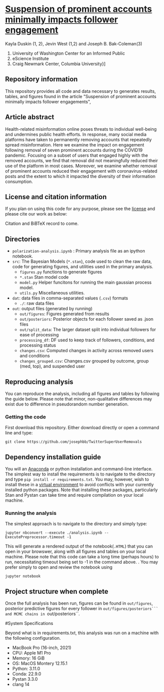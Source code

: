 # [Suspension of prominent accounts minimally impacts follower engagement](https://github.com/josephbb/TwitterSuperUserRemovals)
Kayla Duskin (1, 2), Jevin West (1,2) and Joseph B. Bak-Coleman(3)

1. University of Washington Center for an Informed Public
2. eScience Institute
3. Craig Newmark Center, Columbia University}]


## Repository information
This repository provides all code and data necessary to generates results, tables, and figures found in the article "Suspension of prominent accounts minimally impacts follower engagements", 

## Article abstract
Health-related misinformation online poses threats to individual well-being and undermines public health efforts. In response, many social media platforms have taken to permanently removing accounts that repeatedly spread misinformation. Here we examine the impact on engagement following removal of seven prominent accounts during the COVID19 pandemic. Focusing on a subset of users that engaged highly with the removed accounts, we find that removal did not meaningfully reduced their use of the platform in most cases. Moreover, we examine whether removal of prominent accounts reduced their engagement with coronavirus-related posts and the extent to which it impacted the diversity of their information consumption.  


## License and citation information
If you plan on using this code for any purpose, please see the [license](LICENSE.txt)  and please cite our work as below:

Citation and BiBTeX record to come.
## Directories
- ``polarization-analysis.ipynb`` : Primary analysis file as an ipython notebook.
- ``src``: The Bayesian Models (``*.stan``), code used to clean the raw data, code for generating figures, and utilities used in the primary analysis.  
    - ``figures.py`` functions to generate figures
    - ``*.stan`` Stan model code
    - ``model.py`` Helper funcitons for running the main gaussian process model.
    - ``utils.py`` Miscellaneous utilities.
- ``dat``: data files in comma-separated values (``.csv``) formats
    - ``./``: raw data files
- ``out``: output files (generated by running)
    - ``out/figures``: Figures generated from results
    - ``out/posteriors``: Posterior objects for each follower saved as .json files 
    - ``out/split_data``: The larger dataset split into individual followers for ease of processing
    - ``processing_df``: DF used to keep track of followers, conditions, and processing status 
    - ``changes.csv``: Computed changes in activity across removed users and conditions
    - ``changes_grouped.csv``: Changes.csv grouped by outcome, group (med, top), and suspended user

## Reproducing analysis

You can reproduce the analysis, including all figures and tables by following the guide below. Please note that minor, non-qualitative differences may exist due to difference in pseudorandom number generation.

### Getting the code
First download this repository. Either download directly or open a command line and type:

    git clone https://github.com/josephbb/TwitterSuperUserRemovals

## Dependency installation guide
You will an [Anaconda](https://docs.anaconda.com/anaconda/install/index.html) or python installation and command-line interface. The simplest way to install the requirements is to navigate to the directory and type ``pip install -r requirements.txt``. You may, however, wish to install these in a [virtual environment](https://conda.io/projects/conda/en/latest/user-guide/tasks/manage-environments.html) to avoid conflicts with your currently installed python packages. Note that installing these packages, particularly Stan and Pystan can take time and require compilation on your local machine.

### Running the analysis

The simplest approach is to navigate to the directory and simply type:

    jupyter nbconvert --execute ./analysis.ipynb --ExecutePreprocessor.timeout -1
This will generate a rendered output of the notebook(``.HTML``) that you can open in your browswer, along with all figures and tables on your local machine. Please note that this code can take a long time (perhaps hours) to run, necessitating  timeout being set to -1 in the command above.  . You may prefer simply to open and review the notebook using

    jupyter notebook


## Project structure when complete

Once the full analysis has been run, figures can be found in ``out/figures``, posterior predictive figures for every follower in ``out/figures/posteriors``` and MCMC chains in ``out/posteriors``.

#System Specifications

Beyond what is in requirements.txt, this analysis was run on a machine with the following configuration.

- MacBook Pro (16-inch, 2021)
- CPU: Apple M1 Pro
- Memory: 16 GiB
- OS: MacOS Montery 12.15.1
- Python: 3.11.0
- Conda: 22.9.0
- Pystan 3.3.0
- clang 14
